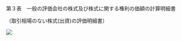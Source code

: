 第３表　一般の評価会社の株式及び株式に関する権利の価額の計算明細書

（取引相場のない株式(出資)の評価明細書）

![](https://www.nta.go.jp/tmp/7bdbeac7-dae1-42e0-bf59-3c63bf2418c2/images/6ec0058f963050449150fc0e821c5f0d26a1ff8c63476e0c4d8a4503ff9683b5.jpg)